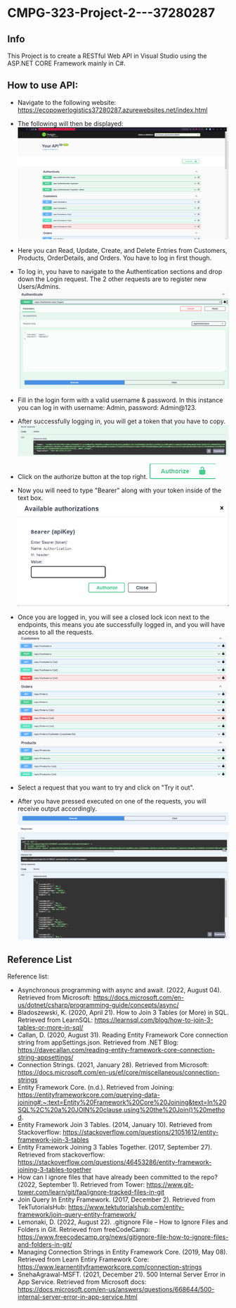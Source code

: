 # CMPG-323-Project-2---37280287
## Info
This Project is to create a RESTful Web API in Visual Studio using the ASP.NET CORE Framework mainly in C#.

## How to use API:
- Navigate to the following website: https://ecopowerlogistics37280287.azurewebsites.net/index.html
- The following will then be displayed:
![](image_2023-08-31_145036487.png)
- Here you can Read, Update, Create, and Delete Entries from Customers, Products, OrderDetails, and Orders. You have to log in first though.
- To log in, you have to navigate to the Authentication sections and drop down the Login request. The 2 other requests are to register new Users/Admins.
![](image_2023-08-31_145248360.png)
- Fill in the login form with a valid username & password. In this instance you can log in with username: Admin, password: Admin@123.

- After successfully logging in, you will get a token that you have to copy.
![](image_2023-08-31_145615508.png)
- Click on the authorize button at the top right.
![](image_2023-08-31_145817208.png)
- Now you will need to type "Bearer" along with your token inside of the text box.
![](image_2023-08-31_150932367.png)
- Once you are logged in, you will see a closed lock icon next to the endpoints, this means you ate successfully logged in, and you will have access to all the requests.
![](image_2023-08-31_151337520.png)
- Select a request that you want to try and click on "Try it out".

- After you have pressed executed on one of the requests, you will receive output accordingly.
![](image_2023-08-31_151500027.png)
## Reference List
Reference list:
- Asynchronous programming with async and await. (2022, August 04). Retrieved from Microsoft: https://docs.microsoft.com/en-us/dotnet/csharp/programming-guide/concepts/async/
- Bladoszewski, K. (2020, April 21). How to Join 3 Tables (or More) in SQL. Retrieved from LearnSQL: https://learnsql.com/blog/how-to-join-3-tables-or-more-in-sql/
- Callan, D. (2020, August 31). Reading Entity Framework Core connection string from appSettings.json. Retrieved from .NET Blog: https://davecallan.com/reading-entity-framework-core-connection-string-appsettings/
- Connection Strings. (2021, January 28). Retrieved from Microsoft: https://docs.microsoft.com/en-us/ef/core/miscellaneous/connection-strings
- Entity Framework Core. (n.d.). Retrieved from Joining: https://entityframeworkcore.com/querying-data-joining#:~:text=Entity%20Framework%20Core%20Joining&text=In%20SQL%2C%20a%20JOIN%20clause,using%20the%20Join()%20method.
- Entity Framework Join 3 Tables. (2014, January 10). Retrieved from Stackoverflow: https://stackoverflow.com/questions/21051612/entity-framework-join-3-tables
- Entity Framework Joining 3 Tables Together. (2017, September 27). Retrieved from stackoverflow: https://stackoverflow.com/questions/46453286/entity-framework-joining-3-tables-together
- How can I ignore files that have already been committed to the repo? (2022, September 1). Retrieved from Tower: https://www.git-tower.com/learn/git/faq/ignore-tracked-files-in-git
- Join Query In Entity Framework. (2017, December 2). Retrieved from TekTutorialsHub: https://www.tektutorialshub.com/entity-framework/join-query-entity-framework/
- Lemonaki, D. (2022, August 22). .gitignore File – How to Ignore Files and Folders in Git. Retrieved from freeCodeCamp: https://www.freecodecamp.org/news/gitignore-file-how-to-ignore-files-and-folders-in-git/
- Managing Connection Strings in Entity Framework Core. (2019, May 08). Retrieved from Learn Entiry Framework Core: https://www.learnentityframeworkcore.com/connection-strings
- SnehaAgrawal-MSFT. (2021, December 21). 500 Internal Server Error in App Service. Retrieved from Microsoft docs: https://docs.microsoft.com/en-us/answers/questions/668644/500-internal-server-error-in-app-service.html

